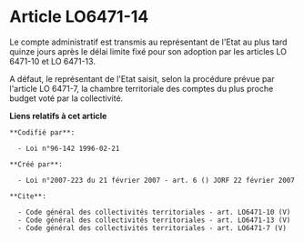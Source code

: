 # Article LO6471-14

Le compte administratif est transmis au représentant de l'Etat au plus tard quinze jours après le délai limite fixé pour son
adoption par les articles LO 6471-10 et LO 6471-13.

A défaut, le représentant de l'Etat saisit, selon la procédure prévue par l'article LO 6471-7, la chambre territoriale des
comptes du plus proche budget voté par la collectivité.

**Liens relatifs à cet article**

	**Codifié par**:

	  - Loi n°96-142 1996-02-21

	**Créé par**:

	  - Loi n°2007-223 du 21 février 2007 - art. 6 () JORF 22 février 2007

	**Cite**:

	  - Code général des collectivités territoriales - art. LO6471-10 (V)
	  - Code général des collectivités territoriales - art. LO6471-13 (V)
	  - Code général des collectivités territoriales - art. LO6471-7 (V)

